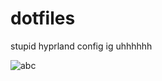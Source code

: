 # dotfiles

stupid hyprland config ig uhhhhhh

![abc](https://cdn.discordapp.com/attachments/1254386999117353052/1272218528916967546/20240811_17h33m53s_grim.png?ex=66c60ad5&is=66c4b955&hm=2e0b82c672c82de0c24136a1d8eb8e0c3f411f8d29db451c0e07e35d217950c9&)
